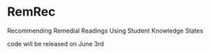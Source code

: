 # RemRec
Recommending Remedial Readings Using Student Knowledge States

code will be released on June 3rd
